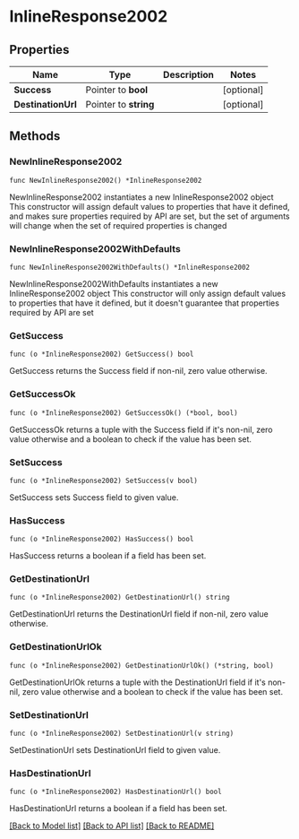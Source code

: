 # InlineResponse2002

## Properties

Name | Type | Description | Notes
------------ | ------------- | ------------- | -------------
**Success** | Pointer to **bool** |  | [optional] 
**DestinationUrl** | Pointer to **string** |  | [optional] 

## Methods

### NewInlineResponse2002

`func NewInlineResponse2002() *InlineResponse2002`

NewInlineResponse2002 instantiates a new InlineResponse2002 object
This constructor will assign default values to properties that have it defined,
and makes sure properties required by API are set, but the set of arguments
will change when the set of required properties is changed

### NewInlineResponse2002WithDefaults

`func NewInlineResponse2002WithDefaults() *InlineResponse2002`

NewInlineResponse2002WithDefaults instantiates a new InlineResponse2002 object
This constructor will only assign default values to properties that have it defined,
but it doesn't guarantee that properties required by API are set

### GetSuccess

`func (o *InlineResponse2002) GetSuccess() bool`

GetSuccess returns the Success field if non-nil, zero value otherwise.

### GetSuccessOk

`func (o *InlineResponse2002) GetSuccessOk() (*bool, bool)`

GetSuccessOk returns a tuple with the Success field if it's non-nil, zero value otherwise
and a boolean to check if the value has been set.

### SetSuccess

`func (o *InlineResponse2002) SetSuccess(v bool)`

SetSuccess sets Success field to given value.

### HasSuccess

`func (o *InlineResponse2002) HasSuccess() bool`

HasSuccess returns a boolean if a field has been set.

### GetDestinationUrl

`func (o *InlineResponse2002) GetDestinationUrl() string`

GetDestinationUrl returns the DestinationUrl field if non-nil, zero value otherwise.

### GetDestinationUrlOk

`func (o *InlineResponse2002) GetDestinationUrlOk() (*string, bool)`

GetDestinationUrlOk returns a tuple with the DestinationUrl field if it's non-nil, zero value otherwise
and a boolean to check if the value has been set.

### SetDestinationUrl

`func (o *InlineResponse2002) SetDestinationUrl(v string)`

SetDestinationUrl sets DestinationUrl field to given value.

### HasDestinationUrl

`func (o *InlineResponse2002) HasDestinationUrl() bool`

HasDestinationUrl returns a boolean if a field has been set.


[[Back to Model list]](../README.md#documentation-for-models) [[Back to API list]](../README.md#documentation-for-api-endpoints) [[Back to README]](../README.md)



